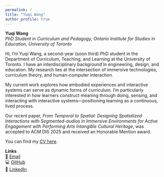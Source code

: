 ```yaml
---
permalink: /
title: "Yuqi Wang"
author_profile: true
---
```


**Yuqi Wang**  
_PhD Student in Curriculum and Pedagogy, Ontario Institute for Studies in Education, University of Toronto_


Hi, I’m Yuqi Wang, a second-year (soon third) PhD student in the Department of Curriculum, Teaching, and Learning at the University of Toronto. I have an interdisciplinary background in engineering, design, and education. My research lies at the intersection of immersive technologies, curriculum theory, and human-computer interaction.

My current work explores how embodied experiences and interactive systems can serve as dynamic forms of curriculum. I’m particularly interested in how learners construct meaning through doing, sensing, and interacting with interactive systems—positioning learning as a continuous, lived process.

Our recent paper, *From Temporal to Spatial: Designing Spatialized Interactions with Segmented-audios in Immersive Environments for Active Engagement with Performing Arts Intangible Cultural Heritage*, was accepted to ACM DIS 2025 and received an Honorable Mention award.

You can find my [CV here](files/CV_YuqiWang.pdf).

**Links**  
📧 [Email](mailto:yuqiw.wang@mail.utoronto.ca)  
💻 [GitHub](https://github.com/yuqiwang1717)  
🧾 [LinkedIn]([https://www.linkedin.com/in/yuqi-wang](https://www.linkedin.com/in/yuqi-wang-2a319b96))  
